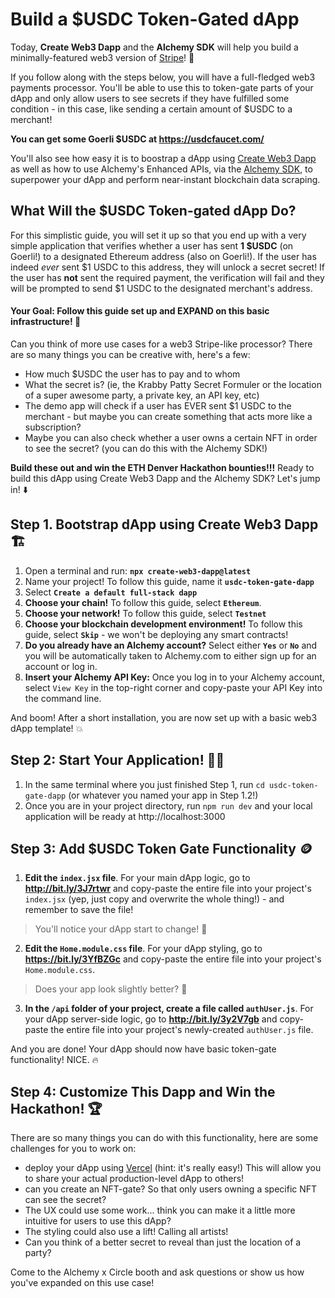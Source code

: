 # Build a $USDC Token-Gated dApp

Today, **Create Web3 Dapp** and the **Alchemy SDK** will help you build a minimally-featured web3 version of [Stripe](https://stripe.com/)! 💸

If you follow along with the steps below, you will have a full-fledged web3 payments processor. You'll be able to use this to token-gate parts of your dApp and only allow users to see secrets if they have fulfilled some condition - in this case, like sending a certain amount of $USDC to a merchant!

**You can get some Goerli $USDC at https://usdcfaucet.com/**

You'll also see how easy it is to boostrap a dApp using [Create Web3 Dapp](alchemy.com/create-web3-dapp?a=e57fe2174f) as well as how to use Alchemy's Enhanced APIs, via the [Alchemy SDK](alchemy.com/sdk?a=cc7506720d), to superpower your dApp and perform near-instant blockchain data scraping.

## What Will the $USDC Token-gated dApp Do?

For this simplistic guide, you will set it up so that you end up with a very simple application that verifies whether a user has sent **1 $USDC** (on Goerli!) to a designated Ethereum address (also on Goerli!). If the user has indeed *ever* sent $1 USDC to this address, they will unlock a secret secret! If the user has **not** sent the required payment, the verification will fail and they will be prompted to send $1 USDC to the designated merchant's address.

#### Your Goal: Follow this guide set up and EXPAND on this basic infrastructure! 🏁

Can you think of more use cases for a web3 Stripe-like processor? There are so many things you can be creative with, here's a few: 

- How much $USDC the user has to pay and to whom
- What the secret is? (ie, the Krabby Patty Secret Formuler or the location of a super awesome party, a private key, an API key, etc)
- The demo app will check if a user has EVER sent $1 USDC to the merchant - but maybe you can create something that acts more like a subscription?
- Maybe you can also check whether a user owns a certain NFT in order to see the secret? (you can do this with the Alchemy SDK!)

**Build these out and win the ETH Denver Hackathon bounties!!!** Ready to build this dApp using Create Web3 Dapp and the Alchemy SDK? Let's jump in! ⬇️

## Step 1. Bootstrap dApp using Create Web3 Dapp 🏗️

1. Open a terminal and run: **`npx create-web3-dapp@latest`**
2. Name your project! To follow this guide, name it **`usdc-token-gate-dapp`**
3. Select **`Create a default full-stack dapp`**
4. **Choose your chain!** To follow this guide, select **`Ethereum`**.
5. **Choose your network!** To follow this guide, select **`Testnet`**
6. **Choose your blockchain development environment!** To follow this guide, select **`Skip`** - we won't be deploying any smart contracts!
7. **Do you already have an Alchemy account?** Select either **`Yes`** or **`No`** and you will be automatically taken to Alchemy.com to either sign up for an account or log in.
8. **Insert your Alchemy API Key:** Once you log in to your Alchemy account, select `View Key` in the top-right corner and copy-paste your API Key into the command line.

And boom! After a short installation, you are now set up with a basic web3 dApp template! 💥 

## Step 2: Start Your Application! 🏃‍♂️

1. In the same terminal where you just finished Step 1, run `cd usdc-token-gate-dapp` (or whatever you named your app in Step 1.2!)
2. Once you are in your project directory, run `npm run dev` and your local application will be ready at http://localhost:3000

## Step 3: Add $USDC Token Gate Functionality 🪙

1. **Edit the `index.jsx` file**. For your main dApp logic, go to **http://bit.ly/3J7rtwr** and copy-paste the entire file into your project's `index.jsx` (yep, just copy and overwrite the whole thing!) - and remember to save the file!

> You'll notice your dApp start to change! 👀

2. **Edit the `Home.module.css` file**. For your dApp styling, go to **https://bit.ly/3YfBZGc** and copy-paste the entire file into your project's `Home.module.css`.

> Does your app look slightly better? 👀

3. **In the `/api` folder of your project, create a file called `authUser.js`**. For your dApp server-side logic, go to **http://bit.ly/3y2V7gb** and copy-paste the entire file into your project's newly-created `authUser.js` file.

And you are done! Your dApp should now have basic token-gate functionality! NICE. 🔥

## Step 4: Customize This Dapp and Win the Hackathon! 🏆

There are so many things you can do with this functionality, here are some challenges for you to work on:

- deploy your dApp using [Vercel](https://vercel.com/) (hint: it's really easy!) This will allow you to share your actual production-level dApp to others!
- can you create an NFT-gate? So that only users owning a specific NFT can see the secret?
- The UX could use some work... think you can make it a little more intuitive for users to use this dApp?
- The styling could also use a lift! Calling all artists!
- Can you think of a better secret to reveal than just the location of a party?

Come to the Alchemy x Circle booth and ask questions or show us how you've expanded on this use case!
